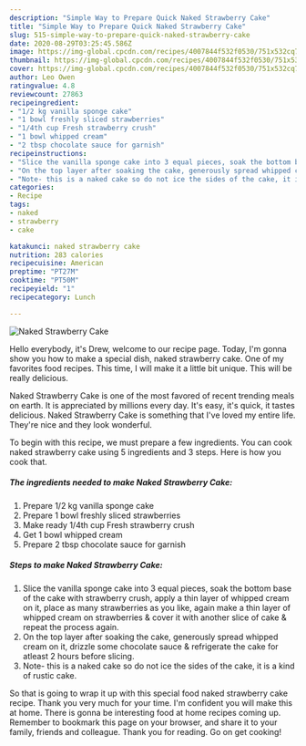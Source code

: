 ```yaml
---
description: "Simple Way to Prepare Quick Naked Strawberry Cake"
title: "Simple Way to Prepare Quick Naked Strawberry Cake"
slug: 515-simple-way-to-prepare-quick-naked-strawberry-cake
date: 2020-08-29T03:25:45.586Z
image: https://img-global.cpcdn.com/recipes/4007844f532f0530/751x532cq70/naked-strawberry-cake-recipe-main-photo.jpg
thumbnail: https://img-global.cpcdn.com/recipes/4007844f532f0530/751x532cq70/naked-strawberry-cake-recipe-main-photo.jpg
cover: https://img-global.cpcdn.com/recipes/4007844f532f0530/751x532cq70/naked-strawberry-cake-recipe-main-photo.jpg
author: Leo Owen
ratingvalue: 4.8
reviewcount: 27863
recipeingredient:
- "1/2 kg vanilla sponge cake"
- "1 bowl freshly sliced strawberries"
- "1/4th cup Fresh strawberry crush"
- "1 bowl whipped cream"
- "2 tbsp chocolate sauce for garnish"
recipeinstructions:
- "Slice the vanilla sponge cake into 3 equal pieces, soak the bottom base of the cake with strawberry crush, apply a thin layer of whipped cream on it, place as many strawberries as you like, again make a thin layer of whipped cream on strawberries &amp; cover it with another slice of cake &amp; repeat the process again."
- "On the top layer after soaking the cake, generously spread whipped cream on it, drizzle some chocolate sauce &amp; refrigerate the cake for atleast 2 hours before slicing."
- "Note- this is a naked cake so do not ice the sides of the cake, it is a kind of rustic cake."
categories:
- Recipe
tags:
- naked
- strawberry
- cake

katakunci: naked strawberry cake 
nutrition: 283 calories
recipecuisine: American
preptime: "PT27M"
cooktime: "PT50M"
recipeyield: "1"
recipecategory: Lunch

---
```



![Naked Strawberry Cake](https://img-global.cpcdn.com/recipes/4007844f532f0530/751x532cq70/naked-strawberry-cake-recipe-main-photo.jpg)

Hello everybody, it's Drew, welcome to our recipe page. Today, I'm gonna show you how to make a special dish, naked strawberry cake. One of my favorites food recipes. This time, I will make it a little bit unique. This will be really delicious.



Naked Strawberry Cake is one of the most favored of recent trending meals on earth. It is appreciated by millions every day. It's easy, it's quick, it tastes delicious. Naked Strawberry Cake is something that I've loved my entire life. They're nice and they look wonderful.


To begin with this recipe, we must prepare a few ingredients. You can cook naked strawberry cake using 5 ingredients and 3 steps. Here is how you cook that.

<!--inarticleads1-->

##### The ingredients needed to make Naked Strawberry Cake:

1. Prepare 1/2 kg vanilla sponge cake
1. Prepare 1 bowl freshly sliced strawberries
1. Make ready 1/4th cup Fresh strawberry crush
1. Get 1 bowl whipped cream
1. Prepare 2 tbsp chocolate sauce for garnish




<!--inarticleads2-->

##### Steps to make Naked Strawberry Cake:

1. Slice the vanilla sponge cake into 3 equal pieces, soak the bottom base of the cake with strawberry crush, apply a thin layer of whipped cream on it, place as many strawberries as you like, again make a thin layer of whipped cream on strawberries &amp; cover it with another slice of cake &amp; repeat the process again.
1. On the top layer after soaking the cake, generously spread whipped cream on it, drizzle some chocolate sauce &amp; refrigerate the cake for atleast 2 hours before slicing.
1. Note- this is a naked cake so do not ice the sides of the cake, it is a kind of rustic cake.




So that is going to wrap it up with this special food naked strawberry cake recipe. Thank you very much for your time. I'm confident you will make this at home. There is gonna be interesting food at home recipes coming up. Remember to bookmark this page on your browser, and share it to your family, friends and colleague. Thank you for reading. Go on get cooking!
